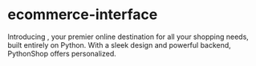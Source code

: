 # ecommerce-interface
Introducing , your premier online destination for all your shopping needs, built entirely on Python. With a sleek design and powerful backend, PythonShop offers personalized.
